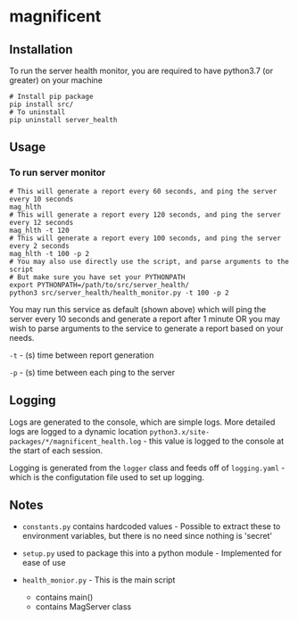 # magnificent

## Installation

To run the server health monitor, you are required to have python3.7 (or greater) on your machine

```
# Install pip package
pip install src/
# To uninstall
pip uninstall server_health
```
## Usage

### To run server monitor

```
# This will generate a report every 60 seconds, and ping the server every 10 seconds
mag_hlth
# This will generate a report every 120 seconds, and ping the server every 12 seconds
mag_hlth -t 120
# This will generate a report every 100 seconds, and ping the server every 2 seconds
mag_hlth -t 100 -p 2
# You may also use directly use the script, and parse arguments to the script
# But make sure you have set your PYTHONPATH
export PYTHONPATH=/path/to/src/server_health/
python3 src/server_health/health_monitor.py -t 100 -p 2
```

You may run this service as default (shown above) which will ping the server every 10 seconds and generate a report after 1 minute OR you may wish to parse arguments to the service to generate a report based on your needs.

`-t` - (s) time between report generation

`-p` - (s) time between each ping to the server 

## Logging
Logs are generated to the console, which are simple logs. More detailed logs are logged to a dynamic location `python3.x/site-packages/*/magnificent_health.log` - this value is logged to the console at the start of each session.

Logging is generated from the `logger` class and feeds off of `logging.yaml` - which is the configutation file used to set up logging.


## Notes

- `constants.py` contains hardcoded values - Possible to extract these to environment variables, but there is no need since nothing is 'secret'

- `setup.py` used to package this into a python module - Implemented for ease of use

- `health_monior.py` - This is the main script
    - contains main()
    - contains MagServer class
